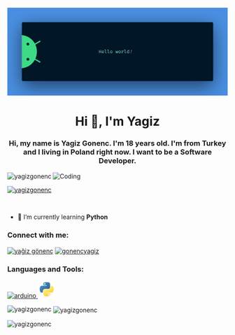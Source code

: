 ![MasterHead](https://raw.githubusercontent.com/ahmadhassan7/ahmadhassan7/master/resources/banner.png)
<h1 align="center">Hi 👋, I'm Yagiz</h1>
<h3 align="center">Hi, my name is Yagiz Gonenc. I'm 18 years old. I'm from Turkey and I living in Poland right now. I want to be a Software Developer.</h3>
<img align="right" alt="Coding" width="400" src="https://cdn.dribbble.com/users/1162077/screenshots/3848914/programmer.gif">

<p align="left"> <img src="https://komarev.com/ghpvc/?username=yagizgonenc&label=Profile%20views&color=0e75b6&style=flat" alt="yagizgonenc" /> </p>

<p align="left"> <a href="https://github.com/ryo-ma/github-profile-trophy"><img src="https://github-profile-trophy.vercel.app/?username=yagizgonenc" alt="yagizgonenc" /></a> </p>

<p align="left"> <a href="https://twitter.com/" target="blank"><img src="https://img.shields.io/twitter/follow/?logo=twitter&style=for-the-badge" alt="" /></a> </p>

- 🌱 I’m currently learning **Python**

<h3 align="left">Connect with me:</h3>
<p align="left">
<a href="https://fb.com/yağiz gönenç" target="blank"><img align="center" src="https://raw.githubusercontent.com/rahuldkjain/github-profile-readme-generator/master/src/images/icons/Social/facebook.svg" alt="yağiz gönenç" height="30" width="40" /></a>
<a href="https://instagram.com/gonencyagiz" target="blank"><img align="center" src="https://raw.githubusercontent.com/rahuldkjain/github-profile-readme-generator/master/src/images/icons/Social/instagram.svg" alt="gonencyagiz" height="30" width="40" /></a>
</p>

<h3 align="left">Languages and Tools:</h3>
<p align="left"> <a href="https://www.arduino.cc/" target="_blank" rel="noreferrer"> <img src="https://cdn.worldvectorlogo.com/logos/arduino-1.svg" alt="arduino" width="40" height="40"/> </a> <a href="https://www.python.org" target="_blank" rel="noreferrer"> <img src="https://raw.githubusercontent.com/devicons/devicon/master/icons/python/python-original.svg" alt="python" width="40" height="40"/> </a> </p>

<p><img align="left" src="https://github-readme-stats.vercel.app/api/top-langs?username=yagizgonenc&show_icons=true&locale=en&layout=compact" alt="yagizgonenc" /></p>

<p>&nbsp;<img align="center" src="https://github-readme-stats.vercel.app/api?username=yagizgonenc&show_icons=true&locale=en" alt="yagizgonenc" /></p>

<p><img align="center" src="https://github-readme-streak-stats.herokuapp.com/?user=yagizgonenc&" alt="yagizgonenc" /></p>
